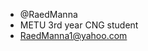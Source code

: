 - @RaedManna
- METU 3rd year CNG student
- RaedManna1@yahoo.com
  

<!---
RaedManna/RaedManna is a ✨ special ✨ repository because its `README.md` (this file) appears on your GitHub profile.
You can click the Preview link to take a look at your changes.
--->
